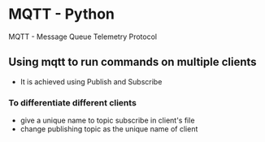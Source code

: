 # MQTT - Python
MQTT - Message Queue Telemetry Protocol

## Using mqtt to run commands on multiple clients
- It is achieved using Publish and Subscribe

### To differentiate different clients
- give a unique name to topic subscribe in client's file
- change publishing topic as the unique name of client 